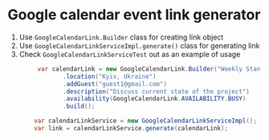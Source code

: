 # Google calendar event link generator

1. Use `GoogleCalendarLink.Builder` class for creating link object
2. Use `GoogleCalendarLinkServiceImpl.generate()` class for generating link
3. Check `GoogleCalendarLinkServiceTest` out as an example of usage
    ```java
         var calendarLink = new GoogleCalendarLink.Builder("Weekly Stand Up", startTime, endTime)
                .location("Kyiv, Ukraine")
                .addGuest("guest1@gmail.com")
                .description("Discuss current state of the project")
                .availability(GoogleCalendarLink.AVAILABILITY.BUSY)
                .build();

        var calendarLinkService = new GoogleCalendarLinkServiceImpl();
        var link = calendarLinkService.generate(calendarLink);
    ```
